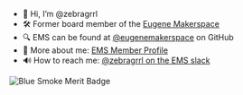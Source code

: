 - 👋 Hi, I’m @zebragrrl
- 🛠 Former board member of the [Eugene Makerspace](http://www.eugenemakerspace.com)
- 🔍 EMS can be found at [@eugenemakerspace](https://github.com/eugenemakerspace) on GitHub
- 👤 More about me: [EMS Member Profile](https://wiki.eugenemakerspace.com/User:Zebragrrl)
- 🔊 How to reach me: [\@zebragrrl on the EMS slack](http://bit.ly/ems-slack)

![Blue Smoke Merit Badge](https://wiki.eugenemakerspace.com/images/5/5f/Bluesmoke.png "Blue Smoke Merit Badge - Everything is going well until the exact moment that the blue smoke comes out. This badge is earned by accidentally blowing something up while working on a project. Put the wrong voltage to something, get the wires crossed, blow half the breakers in the shop while testing something? Set your project back to the stone-age? Look at the bright side: You just earned the blue smoke badge!")

<!---
zebragrrl/zebragrrl is a ✨ special ✨ repository because its `README.md` (this file) appears on your GitHub profile.
You can click the Preview link to take a look at your changes.
--->
